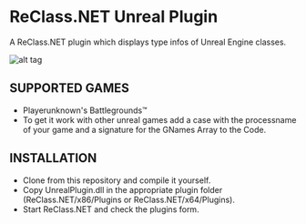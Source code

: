 ReClass.NET Unreal Plugin
=================================

A ReClass.NET plugin which displays type infos of Unreal Engine classes.

![alt tag](https://abload.de/img/urealpluginmzj75.png)

SUPPORTED GAMES
---
- Playerunknown's Battlegrounds™
- To get it work with other unreal games add a case with the processname of your game 
  and a signature for the GNames Array to the Code.

INSTALLATION
-----
- Clone from this repository and compile it yourself.
- Copy UnrealPlugin.dll in the appropriate plugin folder (ReClass.NET/x86/Plugins or ReClass.NET/x64/Plugins).
- Start ReClass.NET and check the plugins form.
